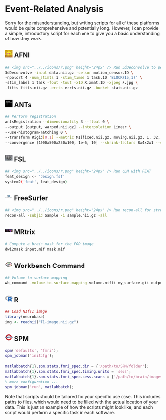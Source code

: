 # Event-Related Analysis

Sorry for the misunderstanding, but writing scripts for all of these platforms would be quite comprehensive and potentially long. However, I can provide a simple, introductory script for each one to give you a basic understanding of how they work.

## <img src="../../icons/afni.png" height="24px" /> AFNI

```bash
## <img src="../../icons/r.png" height="24px" /> Run 3dDeconvolve to perform the analysis
3dDeconvolve -input data.nii.gz -censor motion_censor.1D \
-npolort 4 -num_stimts 1 -stim_times 1 task.1D 'BLOCK(15,1)' \
-stim_label 1 task -fout -tout -x1D X.xmat.1D -xjpeg X.jpg \
-fitts fitts.nii.gz -errts errts.nii.gz -bucket stats.nii.gz
```

## <img src="../../icons/ants.png" height="24px" /> ANTs
```bash
## Perform registration
antsRegistration --dimensionality 3 --float 0 \
--output [output, warped.nii.gz] --interpolation Linear \
--use-histogram-matching 0 \
--transform Rigid[0.1] --metric MI[fixed.nii.gz, moving.nii.gz, 1, 32, Regular, 0.25] \
--convergence [1000x500x250x100, 1e-6, 10] --shrink-factors 8x4x2x1 --smoothing-sigmas 3x2x1x0vox
```

## <img src="../../icons/fsl.png" height="24px" /> FSL
```bash
## <img src="../../icons/r.png" height="24px" /> Run GLM with FEAT
feat_design <- 'design.fsf'
system2('feat', feat_design)
```

## <img src="../../icons/freesurfer.png" height="24px" /> FreeSurfer
```bash
## <img src="../../icons/r.png" height="24px" /> Run recon-all for structural analysis
recon-all -subjid Sample -i sample.nii.gz -all
```

## <img src="../../icons/mrtrix.png" height="24px" /> MRtrix
```bash
# Compute a brain mask for the FOD image
dwi2mask input.mif mask.mif
```

## <img src="../../icons/workbench_command.png" height="24px" /> Workbench Command
```bash
## Volume to surface mapping 
wb_command -volume-to-surface-mapping volume.nifti my_surface.gii output.shape.gii -ribbon-constrained my_white.gii my_pial.gii
```

## <img src="../../icons/r.png" height="24px" /> R
```r
## Load NIfTI image
library(neurobase)
img <- readnii("T1-image.nii.gz")
```

## <img src="../../icons/spm.png" height="24px" /> SPM
```matlab
spm('defaults', 'fmri');
spm_jobman('initcfg');

matlabbatch{1}.spm.stats.fmri_spec.dir = {'/path/to/SPM/folder'};
matlabbatch{1}.spm.stats.fmri_spec.timing.units = 'secs';
matlabbatch{1}.spm.stats.fmri_spec.sess.scans = {'/path/to/brain/images'};
% more configuration ...
spm_jobman('run', matlabbatch);
```
Note that scripts should be tailored for your specific use case. This includes paths to files, which would need to be filled with the actual location of your data. This is just an example of how the scripts might look like, and each script would perform a specific task in each software.